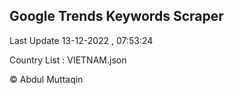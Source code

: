 

## Google Trends Keywords Scraper 
 
Last Update 13-12-2022 , 07:53:24

Country List :
VIETNAM.json



© Abdul Muttaqin 
